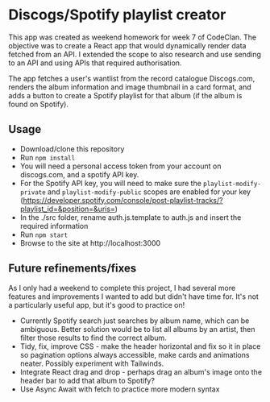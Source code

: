# Discogs/Spotify playlist creator

This app was created as weekend homework for week 7 of CodeClan. The objective was to create a React app that would dynamically render data fetched from an API. I extended the scope to also research and use sending to an API and using APIs that required authorisation.

The app fetches a user's wantlist from the record catalogue Discogs.com, renders the album information and image thumbnail in a card format, and adds a button to create a Spotify playlist for that album (if the album is found on Spotify).

## Usage

* Download/clone this repository
* Run `npm install`
* You will need a personal access token from your account on discogs.com, and a spotify API key.
* For the Spotify API key, you will need to make sure the `playlist-modify-private` and `playlist-modify-public` scopes are enabled for your key (https://developer.spotify.com/console/post-playlist-tracks/?playlist_id=&position=&uris=)
* In the ./src folder, rename auth.js.template to auth.js and insert the required information
* Run `npm start`
* Browse to the site at http://localhost:3000

## Future refinements/fixes

As I only had a weekend to complete this project, I had several more features and improvements I wanted to add but didn't have time for. It's not a particularly useful app, but it's good to practice on!

* Currently Spotify search just searches by album name, which can be ambiguous. Better solution would be to list all albums by an artist, then filter those results to find the correct album.
* Tidy, fix, improve CSS - make the header horizontal and fix so it in place so pagination options always accessible, make cards and animations neater. Possibly experiment with Tailwinds.
* Integrate React drag and drop - perhaps drag an album's image onto the header bar to add that album to Spotify? 
* Use Async Await with fetch to practice more modern syntax


